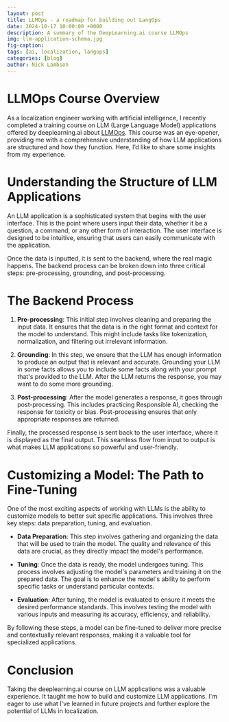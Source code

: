 ```yaml
---
layout: post
title: LLMOps - a roadmap for building out LangOps
date: 2024-10-17 10:00:00 +0000
description: A summary of the DeepLearning.ai course LLMOps
img: llm-application-schema.jpg
fig-caption: 
tags: [ai, localization, langops]
categories: [blog]
author: Nick Lambson
---
```


# LLMOps Course Overview

As a localization engineer working with artificial intelligence, I recently completed a training course on LLM (Large Language Model) applications offered by deeplearning.ai about [LLMOps](https://learn.deeplearning.ai/courses/llmops). This course was an eye-opener, providing me with a comprehensive understanding of how LLM applications are structured and how they function. Here, I’d like to share some insights from my experience.

# Understanding the Structure of LLM Applications

An LLM application is a sophisticated system that begins with the user interface. This is the point where users input their data, whether it be a question, a command, or any other form of interaction. The user interface is designed to be intuitive, ensuring that users can easily communicate with the application.

Once the data is inputted, it is sent to the backend, where the real magic happens. The backend process can be broken down into three critical steps: pre-processing, grounding, and post-processing.

# The Backend Process

1. **Pre-processing**: This initial step involves cleaning and preparing the input data. It ensures that the data is in the right format and context for the model to understand. This might include tasks like tokenization, normalization, and filtering out irrelevant information.

2. **Grounding**: In this step, we ensure that the LLM has enough information to produce an output that is relevant and accurate. Grounding your LLM in some facts allows you to include some facts along with your prompt that's provided to the LLM. After the LLM returns the response, you may want to do some more grounding.

3. **Post-processing**: After the model generates a response, it goes through post-processing. This includes practicing Responsible AI, checking the response for toxicity or bias. Post-processing ensures that only appropriate responses are returned.

Finally, the processed response is sent back to the user interface, where it is displayed as the final output. This seamless flow from input to output is what makes LLM applications so powerful and user-friendly.

# Customizing a Model: The Path to Fine-Tuning

One of the most exciting aspects of working with LLMs is the ability to customize models to better suit specific applications. This involves three key steps: data preparation, tuning, and evaluation.

- **Data Preparation**: This step involves gathering and organizing the data that will be used to train the model. The quality and relevance of this data are crucial, as they directly impact the model's performance.

- **Tuning**: Once the data is ready, the model undergoes tuning. This process involves adjusting the model's parameters and training it on the prepared data. The goal is to enhance the model's ability to perform specific tasks or understand particular contexts.

- **Evaluation**: After tuning, the model is evaluated to ensure it meets the desired performance standards. This involves testing the model with various inputs and measuring its accuracy, efficiency, and reliability.

By following these steps, a model can be fine-tuned to deliver more precise and contextually relevant responses, making it a valuable tool for specialized applications.

# Conclusion

Taking the deeplearning.ai course on LLM applications was a valuable experience. It taught me how to build and customize LLM applications. I'm eager to use what I've learned in future projects and further explore the potential of LLMs in localization.